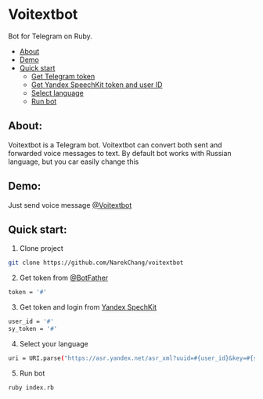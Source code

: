 # Voitextbot
Bot for Telegram on Ruby.

- [About](#about)
- [Demo](#demo)
- [Quick start](#quick-start)
  - [Get Telegram token](#quick-start)
  - [Get Yandex SpeechKit token and user ID](#quick-start)
  - [Select language](#quick-start)
  - [Run bot](#quick-start)

About:
------
Voitextbot is a Telegram bot. Voitextbot can convert both sent and forwarded voice messages to text.
By default bot works with Russian language, but you car easily change this

Demo:
-----
Just send voice message
[@Voitextbot](https://t.me/Voitextbot)

Quick start:
------------

  1. Clone project

  ```bash
  git clone https://github.com/NarekChang/voitextbot
  ```

  2. Get token from [@BotFather](t.me/BotFather)
  ```bash
  token = '#'
  ```

  3. Get token and login from [Yandex SpechKit](https://tech.yandex.ru/speechkit/)
  ```bash
  user_id = '#'
  sy_token = '#'
  ```

  4. Select your language
  ```bash
  uri = URI.parse("https://asr.yandex.net/asr_xml?uuid=#{user_id}&key=#{sy_token}&topic=notes&lang=langCode-LANGCODE")
  ```

  5. Run bot
  ```bash
  ruby index.rb
  ```

